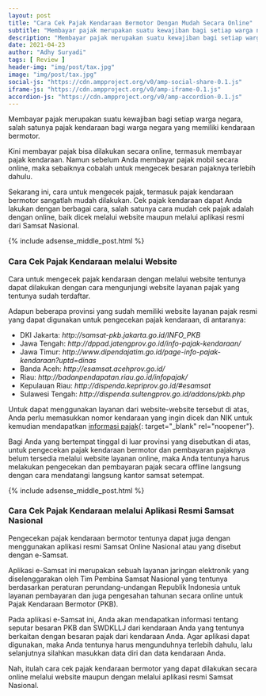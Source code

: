 ```yaml
---
layout: post
title: "Cara Cek Pajak Kendaraan Bermotor Dengan Mudah Secara Online"
subtitle: "Membayar pajak merupakan suatu kewajiban bagi setiap warga negara, salah satunya pajak kendaraan bagi warga negara yang memiliki kendaraan bermotor."
description: "Membayar pajak merupakan suatu kewajiban bagi setiap warga negara, salah satunya pajak kendaraan bagi warga negara yang memiliki kendaraan bermotor."
date: 2021-04-23
author: "Adhy Suryadi"
tags: [ Review ]
header-img: "img/post/tax.jpg"
image: "img/post/tax.jpg"
social-js: "https://cdn.ampproject.org/v0/amp-social-share-0.1.js"
iframe-js: "https://cdn.ampproject.org/v0/amp-iframe-0.1.js"
accordion-js: "https://cdn.ampproject.org/v0/amp-accordion-0.1.js"
---
```


Membayar pajak merupakan suatu kewajiban bagi setiap warga negara, salah satunya pajak kendaraan bagi warga negara yang memiliki kendaraan bermotor.

Kini membayar pajak bisa dilakukan secara online, termasuk membayar pajak kendaraan. Namun sebelum Anda membayar pajak mobil secara online, maka sebaiknya cobalah untuk mengecek besaran pajaknya terlebih dahulu.

Sekarang ini, cara untuk mengecek pajak, termasuk pajak kendaraan bermotor sangatlah mudah dilakukan. Cek pajak kendaraan dapat Anda lakukan dengan berbagai cara, salah satunya cara mudah cek pajak adalah dengan online, baik dicek melalui website maupun melalui aplikasi resmi dari Samsat Nasional.
 
{% include adsense_middle_post.html %}

### Cara Cek Pajak Kendaraan melalui Website

Cara untuk mengecek pajak kendaraan dengan melalui website tentunya dapat dilakukan dengan cara mengunjungi website layanan pajak yang tentunya sudah terdaftar.

Adapun beberapa provinsi yang sudah memiliki website layanan pajak resmi yang dapat digunakan untuk pengecekan pajak kendaraan, di antaranya:
<ul>
<li>DKI Jakarta: <i>http://samsat-pkb.jakarta.go.id/INFO_PKB</i></li>
<li>Jawa Tengah: <i>http://dppad.jatengprov.go.id/info-pajak-kendaraan/</i></li>
<li>Jawa Timur: <i>http://www.dipendajatim.go.id/page-info-pajak-kendaraan?uptd=dinas</i></li>
<li>Banda Aceh: <i>http://esamsat.acehprov.go.id/</i></li>
<li>Riau: <i>http://badanpendapatan.riau.go.id/infopajak/</i></li>
<li>Kepulauan Riau: <i>http://dispenda.kepriprov.go.id/#esamsat</i></li>
<li>Sulawesi Tengah: <i>http://dispenda.sultengprov.go.id/addons/pkb.php</i></li>
</ul>

Untuk dapat menggunakan layanan dari website-website tersebut di atas, Anda perlu memasukkan nomor kendaraan yang ingin dicek dan NIK untuk kemudian mendapatkan [informasi pajak](https://www.linkaja.id/artikel/pajak-101-pengertian-jenis-dan-fungsinya "informasi pajak"){: target="_blank" rel="noopener"}.

Bagi Anda yang bertempat tinggal di luar provinsi yang disebutkan di atas, untuk pengecekan pajak kendaraan bermotor dan pembayaran pajaknya belum tersedia melalui website layanan online, maka Anda tentunya harus melakukan pengecekan dan pembayaran pajak secara offline langsung dengan cara mendatangi langsung kantor samsat setempat.

{% include adsense_middle_post.html %}

### Cara Cek Pajak Kendaraan melalui Aplikasi Resmi Samsat Nasional

Pengecekan pajak kendaraan bermotor tentunya dapat juga dengan menggunakan aplikasi resmi Samsat Online Nasional atau yang disebut dengan e-Samsat.

Aplikasi e-Samsat ini merupakan sebuah layanan jaringan elektronik yang diselenggarakan oleh Tim Pembina Samsat Nasional yang tentunya berdasarkan peraturan perundang-undangan Republik Indonesia untuk layanan pembayaran dan juga pengesahan tahunan secara online untuk Pajak Kendaraan Bermotor (PKB). 

Pada aplikasi e-Samsat ini, Anda akan mendapatkan informasi tentang seputar besaran PKB dan SWDKLLJ dari kendaraan Anda yang tentunya berkaitan dengan besaran pajak dari kendaraan Anda. Agar aplikasi dapat digunakan, maka Anda tentunya harus mengunduhnya terlebih dahulu, lalu selanjutnya silahkan masukkan data diri dan data kendaraan Anda.

Nah, itulah cara cek pajak kendaraan bermotor yang dapat dilakukan secara online melalui website maupun dengan melalui aplikasi resmi Samsat Nasional.
